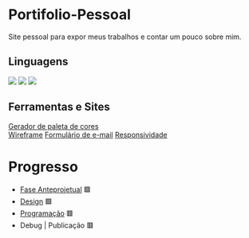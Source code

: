 # Portifolio-Pessoal
Site pessoal para expor meus trabalhos e contar um pouco sobre mim.

## Linguagens

<span> <img src="https://img.shields.io/badge/HTML5-E34F26?style=for-the-badge&logo=html5&logoColor=white"> </span>
<span> <img src="https://img.shields.io/badge/CSS3-1572B6?style=for-the-badge&logo=css3&logoColor=white"> </span>
<span> <img src="https://img.shields.io/badge/JavaScript-323330?style=for-the-badge&logo=javascript&logoColor=F7DF1E"> </span>

## Ferramentas e Sites

[Gerador de paleta de cores](https://huemint.com/)
<br>
[Wireframe](https://www.figma.com/)
[Formulário de e-mail](https://formsubmit.co/)
[Responsividade](https://search.google.com/test/mobile-friendly)

# Progresso
<!-- 🟥 🟧 🟩 -->
* [Fase Anteprojetual](MDs/Fase-Anteprojetual.md) 🟩
* [Design](MDs/Design.md) 🟩
* [Programação](MDs/Programacao.md) 🟥
* Debug | Publicação 🟥
